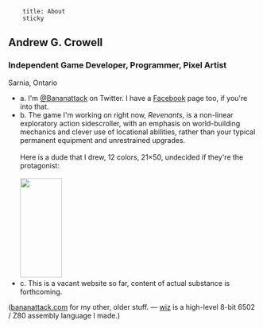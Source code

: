 ```
    title: About
    sticky
```
<h2>Andrew G. Crowell</h2>
<h3>Independent Game Developer, Programmer, Pixel Artist</h3>
<p>Sarnia, Ontario</p>
<ul>
    <li>a. I'm <a href='https://twitter.com/Bananattack/'>@Bananattack</a> on Twitter. I have a <a href='https://www.facebook.com/makevideogames'>Facebook</a> page too, if you're into that.</li>
    <li>b. The game I'm working on right now, <em>Revenants</em>, is a non-linear exploratory action sidescroller, with an emphasis on world-building mechanics and clever use of locational abilities, rather than your typical permanent equipment and unrestrained upgrades.
        <br/><br/>Here is a dude that I drew, 12 colors, 21&times;50, undecided if they're the protagonist:<br/><br/>
        <img src='http://make.vg/images/revenants_hero.png' style='width: 84px; height: 200px;' title='Potential Protagonist. 12 colors, 21x50 pixels' alt='' />
    </li>
    <li>c. This is a vacant website so far, content of actual substance is forthcoming.</li>
</ul>
<p class='footnote'>(<a href='http://bananattack.com/'>bananattack.com</a> for my other, older stuff. &mdash; <a href='https://github.com/Bananattack/wiz'>wiz</a> is a high-level 8-bit 6502 / Z80 assembly language I made.)</p>
